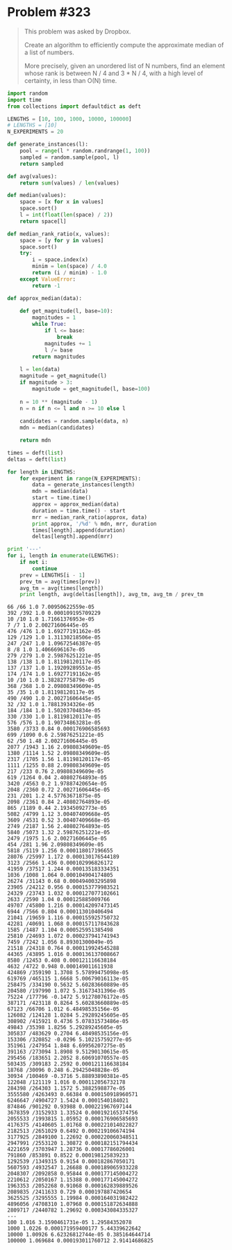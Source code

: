 
# Problem #323

> This problem was asked by Dropbox.
>
> Create an algorithm to efficiently compute the approximate median of a list of numbers.
>
> More precisely, given an unordered list of N numbers, find an element whose rank is between N / 4 and 3 * N / 4, with a high level of certainty, in less than O(N) time.


```python
import random
import time
from collections import defaultdict as deft
```


```python
LENGTHS = [10, 100, 1000, 10000, 100000]
# LENGTHS = [10]
N_EXPERIMENTS = 20

def generate_instances(l):
    pool = range(l * random.randrange(1, 100))
    sampled = random.sample(pool, l)
    return sampled

def avg(values):
    return sum(values) / len(values)

def median(values):
    space = [x for x in values]
    space.sort()
    l = int(float(len(space) / 2))
    return space[l]

def median_rank_ratio(x, values):
    space = [y for y in values]
    space.sort()
    try:
        i = space.index(x)
        minim = len(space) / 4.0
        return (i / minim) - 1.0
    except ValueError:
        return -1
```


```python
def approx_median(data):
    
    def get_magnitude(l, base=10):
        magnitudes = 1
        while True:
            if l <= base:
                break
            magnitudes += 1
            l /= base
        return magnitudes
    
    l = len(data)
    magnitude = get_magnitude(l)
    if magnitude > 3:
        magnitude = get_magnitude(l, base=100)
    
    n = 10 ** (magnitude - 1)
    n = n if n <= l and n >= 10 else l
    
    candidates = random.sample(data, n)
    mdn = median(candidates)

    return mdn
```


```python
times = deft(list)
deltas = deft(list)

for length in LENGTHS:
    for experiment in range(N_EXPERIMENTS):
        data = generate_instances(length)
        mdn = median(data)
        start = time.time()
        approx = approx_median(data)
        duration = time.time() - start
        mrr = median_rank_ratio(approx, data)
        print approx, '/%d' % mdn, mrr, duration
        times[length].append(duration)
        deltas[length].append(mrr)

print '---'
for i, length in enumerate(LENGTHS):
    if not i:
        continue
    prev = LENGTHS[i - 1]
    prev_tm = avg(times[prev])
    avg_tm = avg(times[length])
    print length, avg(deltas[length]), avg_tm, avg_tm / prev_tm

```

    66 /66 1.0 7.00950622559e-05
    392 /392 1.0 0.000109195709229
    10 /10 1.0 1.71661376953e-05
    7 /7 1.0 2.00271606445e-05
    476 /476 1.0 1.69277191162e-05
    129 /129 1.0 1.31130218506e-05
    247 /247 1.0 1.09672546387e-05
    8 /8 1.0 1.4066696167e-05
    279 /279 1.0 2.59876251221e-05
    138 /138 1.0 1.81198120117e-05
    137 /137 1.0 1.19209289551e-05
    174 /174 1.0 1.69277191162e-05
    10 /10 1.0 1.38282775879e-05
    368 /368 1.0 2.09808349609e-05
    35 /35 1.0 1.81198120117e-05
    490 /490 1.0 2.00271606445e-05
    32 /32 1.0 1.78813934326e-05
    184 /184 1.0 1.50203704834e-05
    330 /330 1.0 1.81198120117e-05
    576 /576 1.0 1.90734863281e-05
    3580 /3733 0.84 0.000176906585693
    699 /1090 0.6 2.59876251221e-05
    62 /50 1.48 2.00271606445e-05
    2077 /1943 1.16 2.09808349609e-05
    1380 /1114 1.52 2.09808349609e-05
    2317 /1705 1.56 1.81198120117e-05
    1111 /1255 0.88 2.09808349609e-05
    217 /233 0.76 2.09808349609e-05
    619 /1264 0.04 2.40802764893e-05
    3420 /4563 0.2 1.97887420654e-05
    2048 /2360 0.72 2.00271606445e-05
    231 /201 1.2 4.57763671875e-05
    2098 /2361 0.84 2.40802764893e-05
    865 /1189 0.44 2.19345092773e-05
    5082 /4799 1.12 3.00407409668e-05
    3609 /4531 0.52 3.00407409668e-05
    2749 /2187 1.56 2.40802764893e-05
    5840 /5073 1.32 2.59876251221e-05
    2479 /1975 1.6 2.00271606445e-05
    454 /281 1.96 2.09808349609e-05
    5818 /5119 1.256 0.000118017196655
    28076 /25997 1.172 0.000130176544189
    3123 /2566 1.436 0.000102996826172
    41959 /37517 1.244 0.000135183334351
    1036 /1008 1.064 0.000104904174805
    26274 /31143 0.68 0.000494003295898
    23905 /24212 0.956 0.000153779983521
    24329 /23743 1.032 0.000127077102661
    2633 /2590 1.04 0.000125885009766
    49707 /45800 1.216 0.000142097473145
    6944 /7566 0.804 0.000113010406494
    21041 /19659 1.116 0.000155925750732
    42281 /40691 1.068 0.000157117843628
    1585 /1487 1.104 0.000525951385498
    25810 /24693 1.072 0.000237941741943
    7459 /7242 1.056 8.89301300049e-05
    21518 /24318 0.764 0.000119924545288
    44365 /43895 1.016 0.000136137008667
    8580 /12453 0.408 0.000121116638184
    4632 /4722 0.948 0.000149011611938
    424869 /359190 1.3708 5.57899475098e-05
    619769 /465115 1.6668 5.00679016113e-05
    258475 /334190 0.5632 5.60283660889e-05
    204580 /197990 1.072 5.31673431396e-05
    75224 /177796 -0.1472 5.91278076172e-05
    387171 /423118 0.8264 5.60283660889e-05
    67123 /66706 1.012 6.48498535156e-05
    126082 /124128 1.0284 5.29289245605e-05
    308902 /415921 0.4736 5.07831573486e-05
    49843 /35398 1.8256 5.29289245605e-05
    305837 /483629 0.2704 6.48498535156e-05
    153306 /320852 -0.0296 5.10215759277e-05
    351961 /247954 1.848 6.69956207275e-05
    391163 /273094 1.8908 9.51290130615e-05
    295456 /183651 2.2052 8.60691070557e-05
    503435 /309183 2.2592 0.000121116638184
    18768 /30096 0.248 6.29425048828e-05
    30934 /100469 -0.3716 5.88893890381e-05
    122048 /121119 1.016 0.000112056732178
    284398 /264303 1.1572 5.3882598877e-05
    3555580 /4263493 0.66384 0.000150918960571
    6246647 /4904727 1.5424 0.0001540184021
    874846 /901292 0.93988 0.000221967697144
    3678359 /3152933 1.33524 0.000192165374756
    2055533 /1993815 1.05952 0.000176906585693
    4176375 /4140605 1.01768 0.000221014022827
    2182513 /2651029 0.6492 0.000219106674194
    3177925 /2849100 1.22692 0.000220060348511
    2947991 /2553120 1.30872 0.000182151794434
    4221659 /3703947 1.28736 0.00017786026001
    791860 /853891 0.8522 0.000198125839233
    1292539 /1349315 0.9154 0.000182867050171
    5607593 /4932547 1.26688 0.000189065933228
    2048307 /2092858 0.95844 0.000177145004272
    2210612 /2050167 1.15388 0.000177145004272
    1963353 /2052268 0.91068 0.000162839889526
    2089835 /2411633 0.729 0.000197887420654
    3625525 /3295555 1.19984 0.000164031982422
    4896056 /4708310 1.07968 0.000151872634888
    2809717 /2440782 1.29692 0.000343084335327
    ---
    100 1.016 3.1590461731e-05 1.29584352078
    1000 1.0226 0.000171959400177 5.44339622642
    10000 1.00926 6.62326812744e-05 0.385164644714
    100000 1.069684 0.000193011760712 2.91414686825

